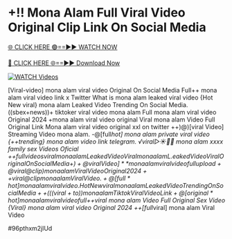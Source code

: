 # +!! Mona Alam Full Viral Video Original Clip Link On Social Media


[🌐 CLICK HERE 🟢==►► WATCH NOW](https://gitload.pages.dev/)

[🔴 CLICK HERE 🌐==►► Download Now](https://gitload.pages.dev/)

[![WATCH Videos](https://i.imgur.com/dJHk4Zq.gif)](https://gitload.pages.dev/)




























[Viral-video] mona alam viral video Original On Social Media
Full++ mona alam viral video link x Twitter What is mona alam leaked viral video
{Hot New viral} mona alam Leaked Video Trending On Social Media. ((sbex+news))+ tiktoker viral video mona alam Full mona alam viral video Original 2024 +mona alam viral video original Viral mona alam Video Full Original Link Mona alam viral video original xxl on twitter
++)@)[viral Video] Streaming Video mona alam. -@[full*hot] mona alam private viral video
{++trending} mona alam video link telegram.
️√viral▷☀️👄💥 mona alam xxxx family sex Videos Oficial
+$+full videos viral mona alam Leaked Video Viral mona alam L.eaked Video Viral Original On Social Media
+)+@viral Video]** mona alam viral video full upload
+@viral@clip) mona alam Viral Video Original 2024
++viral@clip mona alam Viral Video.
+@[full*hot] mona alam viral video. {Hot New viral} mona alam Leaked Video Trending On Social Media ++(((viral+to))mona alam Tiktok Viral Video Link
+@[original*hot] mona alam viral video full
+$+viral mona alam Video Full Original Sex Video
{Viral} mona alam viral video Original 2024
++[full*viral] mona alam Viral Video


#96pthxm2jlUd
